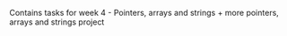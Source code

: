 Contains tasks for week 4 - Pointers, arrays and strings +  more pointers, arrays and strings project
